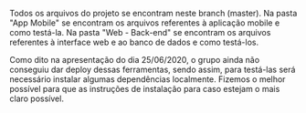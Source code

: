 Todos os arquivos do projeto se encontram neste branch (master).
Na pasta "App Mobile" se encontram os arquivos referentes à aplicação mobile e como testá-la.
Na pasta "Web - Back-end" se encontram os arquivos referentes à interface web e ao banco de dados e como testá-los.

Como dito na apresentação do dia 25/06/2020, o grupo ainda não conseguiu dar deploy dessas ferramentas, sendo assim, para testá-las será necessário instalar algumas dependências localmente. Fizemos o melhor possível para que as instruções de instalação para caso estejam o mais claro possível.
